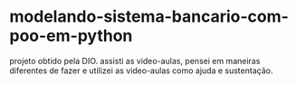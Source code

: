 # modelando-sistema-bancario-com-poo-em-python

projeto obtido pela DIO.
assisti as video-aulas, pensei em maneiras diferentes de fazer e utilizei as video-aulas como ajuda e sustentação.